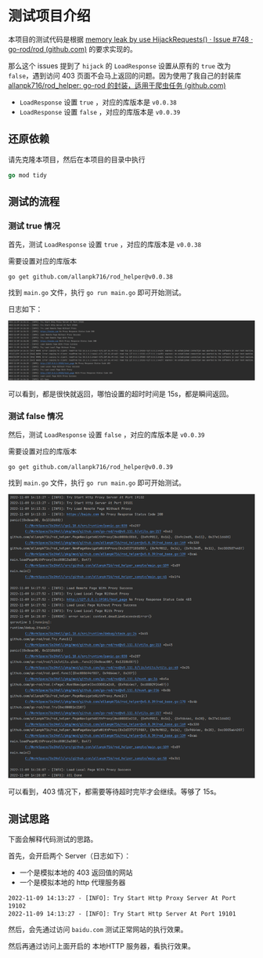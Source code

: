 # 测试项目介绍

本项目的测试代码是根据 [memory leak by use HijackRequests() · Issue #748 · go-rod/rod (github.com)](https://github.com/go-rod/rod/issues/748) 的要求实现的。

那么这个 issues 提到了 `hijack` 的 `LoadResponse` 设置从原有的 `true` 改为 `false`，遇到访问 403 页面不会马上返回的问题。因为使用了我自己的封装库 [allanpk716/rod_helper: go-rod 的封装，适用于爬虫任务 (github.com)](https://github.com/allanpk716/rod_helper)

* `LoadResponse` 设置 `true` ，对应的库版本是 `v0.0.38`
* `LoadResponse` 设置 `false` ，对应的库版本是 `v0.0.39`

## 还原依赖

请先克隆本项目，然后在本项目的目录中执行

```go
go mod tidy
```

## 测试的流程

### 测试 true 情况

首先，测试 `LoadResponse` 设置 `true` ，对应的库版本是 `v0.0.38`

需要设置对应的库版本

```shell
go get github.com/allanpk716/rod_helper@v0.0.38
```

找到 `main.go` 文件，执行 `go run main.go` 即可开始测试。

日志如下：

![image-20221109142657064](README.assets/image-20221109142657064.png)

可以看到，都是很快就返回，哪怕设置的超时时间是 15s，都是瞬间返回。

### 测试 false 情况

然后，测试 `LoadResponse` 设置 `false` ，对应的库版本是 `v0.0.39`

需要设置对应的库版本

```shell
go get github.com/allanpk716/rod_helper@v0.0.39
```

找到 `main.go` 文件，执行 `go run main.go` 即可开始测试。

![image-20221109142858182](README.assets/image-20221109142858182.png)

可以看到，403 情况下，都需要等待超时完毕才会继续。等够了 15s。

## 测试思路

下面会解释代码测试的思路。

首先，会开启两个 Server（日志如下）：

* 一个是模拟本地的 403 返回值的网站
* 一个是模拟本地的 http 代理服务器

```shell
2022-11-09 14:13:27 - [INFO]: Try Start Http Proxy Server At Port 19102
2022-11-09 14:13:27 - [INFO]: Try Start Http Server At Port 19101
```

然后，会先通过访问 `baidu.com` 测试正常网站的执行效果。

然后再通过访问上面开启的 本地HTTP 服务器，看执行效果。
